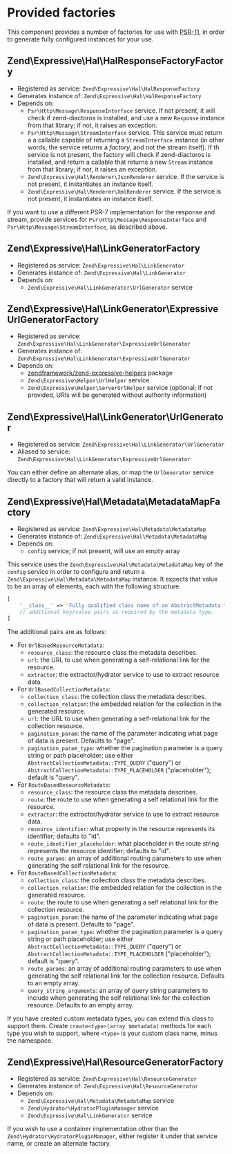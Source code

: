 # Provided factories

This component provides a number of factories for use with
[PSR-11](http://www.php-fig.org/psr/psr-11/), in order to generate fully
configured instances for your use.

## Zend\Expressive\Hal\HalResponseFactoryFactory

- Registered as service: `Zend\Expressive\Hal\HalResponseFactory`
- Generates instance of: `Zend\Expressive\Hal\HalResponseFactory`
- Depends on:
    - `Psr\Http\Message\ResponseInterface` service. If not present, it will
      check if zend-diactoros is installed, and use a new `Response` instance
      from that library; if not, it raises an exception.
    - `Psr\Http\Message\StreamInterface` service. This service must return a
      a callable capable of returning a `StreamInterface` instance (in other
      words, the service returns a _factory_, and not the stream itself). If th
      service is not present, the factory will check if zend-diactoros is
      installed, and return a callable that returns a new `Stream` instance from
      that library; if not, it raises an exception.
    - `Zend\Expressive\Hal\Renderer\JsonRenderer` service. If the service is not
      present, it instantiates an instance itself.
    - `Zend\Expressive\Hal\Renderer\XmlRenderer` service. If the service is not
      present, it instantiates an instance itself.

If you want to use a different PSR-7 implementation for the response and stream,
provide services for `Psr\Http\Message\ResponseInterface` and
`Psr\Http\Message\StreamInterface`, as described above.

## Zend\Expressive\Hal\LinkGeneratorFactory

- Registered as service: `Zend\Expressive\Hal\LinkGenerator`
- Generates instance of: `Zend\Expressive\Hal\LinkGenerator`
- Depends on:
    - `Zend\Expressive\Hal\LinkGenerator\UrlGenerator` service

## Zend\Expressive\Hal\LinkGenerator\ExpressiveUrlGeneratorFactory

- Registered as service: `Zend\Expressive\Hal\LinkGenerator\ExpressiveUrlGenerator`
- Generates instance of: `Zend\Expressive\Hal\LinkGenerator\ExpressiveUrlGenerator`
- Depends on:
    - [zendframework/zend-expressive-helpers](https://github.com/zendframework/zend-expressive-helpers) package
    - `Zend\Expressive\Helper\UrlHelper` service
    - `Zend\Expressive\Helper\ServerUrlHelper` service (optional; if not provided,
      URIs will be generated without authority information)

## Zend\Expressive\Hal\LinkGenerator\UrlGenerator

- Registered as service: `Zend\Expressive\Hal\LinkGenerator\UrlGenerator`
- Aliased to service: `Zend\Expressive\Hal\LinkGenerator\ExpressiveUrlGenerator`

You can either define an alternate alias, or map the `UrlGenerator` service
directly to a factory that will return a valid instance.

## Zend\Expressive\Hal\Metadata\MetadataMapFactory

- Registered as service: `Zend\Expressive\Hal\Metadata\MetadataMap`
- Generates instance of: `Zend\Expressive\Hal\Metadata\MetadataMap`
- Depends on:
    - `config` service; if not present, will use an empty array

This service uses the `Zend\Expressive\Hal\Metadata\MetadataMap` key of the `config` service in
order to configure and return a `Zend\Expressive\Hal\Metadata\MetadataMap` instance. It expects
that value to be an array of elements, each with the following structure:

```php
[
    '__class__' => 'Fully qualified class name of an AbstractMetadata type',
    // additional key/value pairs as required by the metadata type.
]
```

The additional pairs are as follows:

- For `UrlBasedResourceMetadata`:
    - `resource_class`: the resource class the metadata describes.
    - `url`: the URL to use when generating a self-relational link for the
      resource.
    - `extractor`: the extractor/hydrator service to use to extract resource
      data.
- For `UrlBasedCollectionMetadata`:
    - `collection_class`: the collection class the metadata describes.
    - `collection_relation`: the embedded relation for the collection in the
      generated resource.
    - `url`: the URL to use when generating a self-relational link for the
      collection resource.
    - `pagination_param`: the name of the parameter indicating what page of data
      is present. Defaults to "page".
    - `pagination_param_type`: whether the pagination parameter is a query string
      or path placeholder; use either `AbstractCollectionMetadata::TYPE_QUERY`
      ("query") or `AbstractCollectionMetadata::TYPE_PLACEHOLDER` ("placeholder");
      default is "query".
- For `RouteBasedResourceMetadata`:
    - `resource_class`: the resource class the metadata describes.
    - `route`: the route to use when generating a self relational link for the
      resource.
    - `extractor`: the extractor/hydrator service to use to extract resource
      data.
    - `resource_identifier`: what property in the resource represents its
      identifier; defaults to "id".
    - `route_identifier_placeholder`: what placeholder in the route string
      represents the resource identifier; defaults to "id".
    - `route_params`: an array of additional routing parameters to use when
      generating the self relational link for the resource.
- For `RouteBasedCollectionMetadata`:
    - `collection_class`: the collection class the metadata describes.
    - `collection_relation`: the embedded relation for the collection in the
      generated resource.
    - `route`: the route to use when generating a self relational link for the
      collection resource.
    - `pagination_param`: the name of the parameter indicating what page of data
      is present. Defaults to "page".
    - `pagination_param_type`: whether the pagination parameter is a query string
      or path placeholder; use either `AbstractCollectionMetadata::TYPE_QUERY`
      ("query") or `AbstractCollectionMetadata::TYPE_PLACEHOLDER` ("placeholder");
      default is "query".
    - `route_params`: an array of additional routing parameters to use when
      generating the self relational link for the collection resource. Defaults
      to an empty array.
    - `query_string_arguments`: an array of query string parameters to include
      when generating the self relational link for the collection resource.
      Defaults to an empty array.

If you have created custom metadata types, you can extend this class to
support them. Create `create<type>(array $metadata)` methods for each
type you wish to support, where `<type>` is your custom class name, minus
the namespace.

## Zend\Expressive\Hal\ResourceGeneratorFactory

- Registered as service: `Zend\Expressive\Hal\ResourceGenerator`
- Generates instance of: `Zend\Expressive\Hal\ResourceGenerator`
- Depends on:
    - `Zend\Expressive\Hal\Metadata\MetadataMap` service
    - `Zend\Hydrator\HydratorPluginManager` service
    - `Zend\Expressive\Hal\LinkGenerator` service

If you wish to use a container implementation other than the
`Zend\Hydrator\HydratorPluginManager`, either register it under that service
name, or create an alternate factory.
